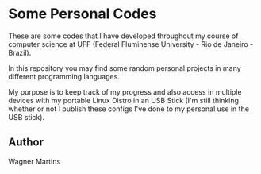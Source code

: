# Some Personal Codes

These are some codes that I have developed throughout my course of computer science at UFF (Federal Fluminense University - Rio de Janeiro - Brazil).


In this repository you may find some random personal projects in many different programming languages.


My purpose is to keep track of my progress and also access in multiple devices with my portable Linux Distro in an USB Stick (I'm still thinking whether or not I publish these configs I've done to my personal use in the USB stick).


## Author
Wagner Martins
